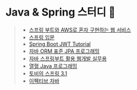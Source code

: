 # Java & Spring 스터디 🌱
> - [스프링 부트와 AWS로 혼자 구현하는 웹 서비스](https://gaga-kim.tistory.com/category/Java-Spring/%EC%8A%A4%ED%94%84%EB%A7%81%20%EB%B6%80%ED%8A%B8%EC%99%80%20AWS%EB%A1%9C%20%ED%98%BC%EC%9E%90%20%EA%B5%AC%ED%98%84%ED%95%98%EB%8A%94%20%EC%9B%B9%20%EC%84%9C%EB%B9%84%EC%8A%A4)
> - [스프링 입문](https://gaga-kim.tistory.com/category/Java-Spring/%EC%8A%A4%ED%94%84%EB%A7%81%20%EC%9E%85%EB%AC%B8)
> - [Spring Boot JWT Tutorial](https://gaga-kim.tistory.com/category/Java-Spring/Spring%20Boot%20JWT%20Tutorial)
> - [자바 ORM 표준 JPA 프로그래밍](https://gaga-kim.tistory.com/category/Java-Spring/%EC%9E%90%EB%B0%94%20ORM%20%ED%91%9C%EC%A4%80%20JPA%20%ED%94%84%EB%A1%9C%EA%B7%B8%EB%9E%98%EB%B0%8D)
> - [자바 스프링부트 활용 웹개발 실무용](https://gaga-kim.tistory.com/category/Java-Spring/%EC%9E%90%EB%B0%94%20%EC%8A%A4%ED%94%84%EB%A7%81%EB%B6%80%ED%8A%B8%20%ED%99%9C%EC%9A%A9%20%EC%9B%B9%EA%B0%9C%EB%B0%9C%20%EC%8B%A4%EB%AC%B4%EC%9A%A9)
> - [열혈 Java 프로그래밍](https://gaga-kim.tistory.com/category/Java-Spring/%EC%97%B4%ED%98%88%20Java%20%ED%94%84%EB%A1%9C%EA%B7%B8%EB%9E%98%EB%B0%8D)
> - [토비의 스프링 3.1](https://gaga-kim.tistory.com/category/Java-Spring/%ED%86%A0%EB%B9%84%EC%9D%98%20%EC%8A%A4%ED%94%84%EB%A7%81%203.1)
> - [이펙티브 자바](https://gaga-kim.tistory.com/category/Java-Spring/Effective%20Java)
<br/>